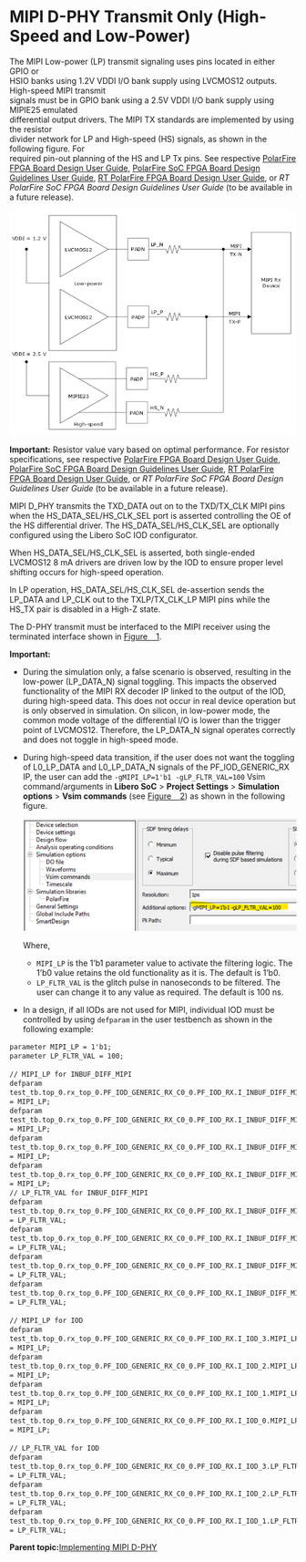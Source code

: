 # MIPI D-PHY Transmit Only \(High-Speed and Low-Power\)

The MIPI Low-power \(LP\) transmit signaling uses pins located in either GPIO or<br /> HSIO banks using 1.2V VDDI I/O bank supply using LVCMOS12 outputs. High-speed MIPI transmit<br /> signals must be in GPIO bank using a 2.5V VDDI I/O bank supply using MIPIE25 emulated<br /> differential output drivers. The MIPI TX standards are implemented by using the resistor<br /> divider network for LP and High-speed \(HS\) signals, as shown in the following figure. For<br /> required pin-out planning of the HS and LP Tx pins. See respective [PolarFire FPGA Board Design User Guide](https://ww1.microchip.com/downloads/aemDocuments/documents/FPGA/ProductDocuments/UserGuides/PolarFire_FPGA_Board_Design_UG0726_V11.pdf), [PolarFire SoC FPGA Board Design Guidelines User Guide](https://ww1.microchip.com/downloads/aemDocuments/documents/FPGA/ProductDocuments/UserGuides/PolarFire_SoC_FPGA_Board_Design_Guidelines_User_Guide_VB.pdf), [RT PolarFire FPGA Board Design User Guide](https://ww1.microchip.com/downloads/aemDocuments/documents/FPGA/ProductDocuments/UserGuides/RT_PolarFire_Board_Design_User_Guide_VA.pdf), or *RT PolarFire SoC FPGA Board Design Guidelines User Guide* \(to be available in<br /> a future release\).

![](GUID-84203B6C-D10F-4E24-A98A-D3B6D27FBCC9-low.png "MIPI D-PHY Transmit Interface (High-Speed and Low-Power)")

**Important:** Resistor value vary based on optimal performance. For resistor specifications, see respective [PolarFire FPGA Board Design User Guide](https://ww1.microchip.com/downloads/aemDocuments/documents/FPGA/ProductDocuments/UserGuides/PolarFire_FPGA_Board_Design_UG0726_V11.pdf), [PolarFire SoC FPGA Board Design Guidelines User Guide](https://ww1.microchip.com/downloads/aemDocuments/documents/FPGA/ProductDocuments/UserGuides/PolarFire_SoC_FPGA_Board_Design_Guidelines_User_Guide_VB.pdf), [RT PolarFire FPGA Board Design User Guide](https://ww1.microchip.com/downloads/aemDocuments/documents/FPGA/ProductDocuments/UserGuides/RT_PolarFire_Board_Design_User_Guide_VA.pdf), or *RT PolarFire SoC FPGA Board Design Guidelines User Guide* \(to be available in a future release\).

MIPI D\_PHY transmits the TXD\_DATA out on to the TXD/TX\_CLK MIPI pins when the HS\_DATA\_SEL/HS\_CLK\_SEL port is asserted controlling the OE of the HS differential driver. The HS\_DATA\_SEL/HS\_CLK\_SEL are optionally configured using the Libero SoC IOD configurator.

When HS\_DATA\_SEL/HS\_CLK\_SEL is asserted, both single-ended LVCMOS12 8 mA drivers are driven low by the IOD to ensure proper level shifting occurs for high-speed operation.

In LP operation, HS\_DATA\_SEL/HS\_CLK\_SEL de-assertion sends the LP\_DATA and LP\_CLK out to the TXLP/TX\_CLK\_LP MIPI pins while the HS\_TX pair is disabled in a High-Z state.

The D-PHY transmit must be interfaced to the MIPI receiver using the terminated interface shown in [Figure   1](#GUID-6B91EBB2-50CE-4FF5-A685-CD75BA632416).

**Important:**

-   During the simulation only, a false scenario is observed, resulting in the low-power \(LP\_DATA\_N\) signal toggling. This impacts the observed functionality of the MIPI RX decoder IP linked to the output of the IOD, during high-speed data. This does not occur in real device operation but is only observed in simulation. On silicon, in low-power mode, the common mode voltage of the differential I/O is lower than the trigger point of LVCMOS12. Therefore, the LP\_DATA\_N signal operates correctly and does not toggle in high-speed mode.
-   During high-speed data transition, if the user does not want the toggling of L0\_LP\_DATA and L0\_LP\_DATA\_N signals of the PF\_IOD\_GENERIC\_RX IP, the user can add the `-gMIPI_LP=1'b1 -gLP_FLTR_VAL=100` Vsim command/arguments in **Libero SoC** &gt; **Project Settings** &gt; **Simulation options** &gt; **Vsim commands** \(see [Figure   2](#FIG_IHT_LM2_S2C)\) as shown in the following figure.

    ![](GUID-EA2A021F-7F3D-4FCE-9B87-895740F2AB69-low.png "Vsim Command")

    Where,

    -   `MIPI_LP` is the 1’b1 parameter value to activate the filtering logic. The 1’b0 value retains the old functionality as it is. The default is 1’b0.
    -   `LP_FLTR_VAL` is the glitch pulse in nanoseconds to be filtered. The user can change it to any value as required. The default is 100 ns.
-   In a design, if all IODs are not used for MIPI, individual IOD must be controlled by using `defparam` in the user testbench as shown in the following example:

``` {#CODEBLOCK_N2M_FM2_S2C}
parameter MIPI_LP = 1'b1;
parameter LP_FLTR_VAL = 100;

// MIPI_LP for INBUF_DIFF_MIPI
defparam test_tb.top_0.rx_top_0.PF_IOD_GENERIC_RX_C0_0.PF_IOD_RX.I_INBUF_DIFF_MIPI_3.MIPI_LP = MIPI_LP;
defparam test_tb.top_0.rx_top_0.PF_IOD_GENERIC_RX_C0_0.PF_IOD_RX.I_INBUF_DIFF_MIPI_2.MIPI_LP = MIPI_LP;
defparam test_tb.top_0.rx_top_0.PF_IOD_GENERIC_RX_C0_0.PF_IOD_RX.I_INBUF_DIFF_MIPI_1.MIPI_LP = MIPI_LP;
defparam test_tb.top_0.rx_top_0.PF_IOD_GENERIC_RX_C0_0.PF_IOD_RX.I_INBUF_DIFF_MIPI_0.MIPI_LP = MIPI_LP;
// LP_FLTR_VAL for INBUF_DIFF_MIPI
defparam test_tb.top_0.rx_top_0.PF_IOD_GENERIC_RX_C0_0.PF_IOD_RX.I_INBUF_DIFF_MIPI_3.LP_FLTR_VAL = LP_FLTR_VAL;
defparam test_tb.top_0.rx_top_0.PF_IOD_GENERIC_RX_C0_0.PF_IOD_RX.I_INBUF_DIFF_MIPI_2.LP_FLTR_VAL = LP_FLTR_VAL;
defparam test_tb.top_0.rx_top_0.PF_IOD_GENERIC_RX_C0_0.PF_IOD_RX.I_INBUF_DIFF_MIPI_1.LP_FLTR_VAL = LP_FLTR_VAL;
defparam test_tb.top_0.rx_top_0.PF_IOD_GENERIC_RX_C0_0.PF_IOD_RX.I_INBUF_DIFF_MIPI_0.LP_FLTR_VAL = LP_FLTR_VAL;
 
// MIPI_LP for IOD
defparam test_tb.top_0.rx_top_0.PF_IOD_GENERIC_RX_C0_0.PF_IOD_RX.I_IOD_3.MIPI_LP = MIPI_LP;
defparam test_tb.top_0.rx_top_0.PF_IOD_GENERIC_RX_C0_0.PF_IOD_RX.I_IOD_2.MIPI_LP = MIPI_LP;
defparam test_tb.top_0.rx_top_0.PF_IOD_GENERIC_RX_C0_0.PF_IOD_RX.I_IOD_1.MIPI_LP = MIPI_LP;
defparam test_tb.top_0.rx_top_0.PF_IOD_GENERIC_RX_C0_0.PF_IOD_RX.I_IOD_0.MIPI_LP = MIPI_LP;

// LP_FLTR_VAL for IOD
defparam test_tb.top_0.rx_top_0.PF_IOD_GENERIC_RX_C0_0.PF_IOD_RX.I_IOD_3.LP_FLTR_VAL = LP_FLTR_VAL;
defparam test_tb.top_0.rx_top_0.PF_IOD_GENERIC_RX_C0_0.PF_IOD_RX.I_IOD_2.LP_FLTR_VAL = LP_FLTR_VAL;
defparam test_tb.top_0.rx_top_0.PF_IOD_GENERIC_RX_C0_0.PF_IOD_RX.I_IOD_1.LP_FLTR_VAL = LP_FLTR_VAL;
```

**Parent topic:**[Implementing MIPI D-PHY](GUID-01A145E0-6FFC-412D-8258-FBEB32C25B55.md)


